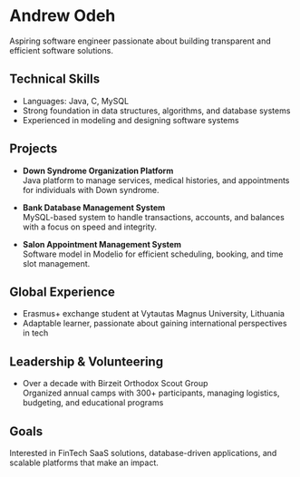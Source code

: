 
# Andrew Odeh

Aspiring software engineer passionate about building transparent and efficient software solutions.  

## Technical Skills
- Languages: Java, C, MySQL  
- Strong foundation in data structures, algorithms, and database systems  
- Experienced in modeling and designing software systems  

## Projects
- **Down Syndrome Organization Platform**  
  Java platform to manage services, medical histories, and appointments for individuals with Down syndrome.  

- **Bank Database Management System**  
  MySQL-based system to handle transactions, accounts, and balances with a focus on speed and integrity.  

- **Salon Appointment Management System**  
  Software model in Modelio for efficient scheduling, booking, and time slot management.  

## Global Experience
- Erasmus+ exchange student at Vytautas Magnus University, Lithuania  
- Adaptable learner, passionate about gaining international perspectives in tech  

## Leadership & Volunteering
- Over a decade with Birzeit Orthodox Scout Group  
  Organized annual camps with 300+ participants, managing logistics, budgeting, and educational programs  

## Goals
Interested in FinTech SaaS solutions, database-driven applications, and scalable platforms that make an impact.  


